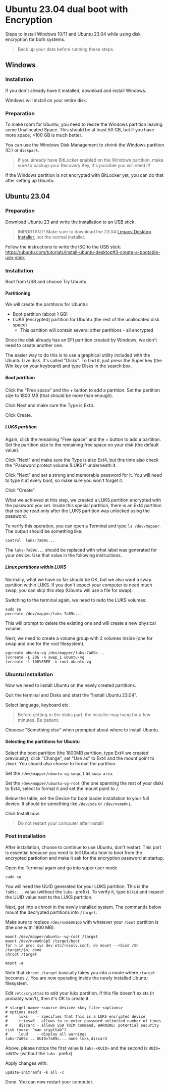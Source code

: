 # Ubuntu 23.04 dual boot with Encryption

Steps to install Windows 10/11 and Ubuntu 23.04 while using disk encryption for both systems.

> Back up your data before running these steps.

## Windows

### Installation

If you don't already have it installed, download and install Windows.

Windows will install on your entire disk.

### Preparation

To make room for Ubuntu, you need to resize the Windows partition leaving some Unallocated Space. This should be at least 50 GB, but if you have more space, >100 GB is much better.

You can use the Windows Disk Management to shrink the Windows partition (C:) or `diskpart`.

> If you already have BitLocker enabled on the Windows partition, make sure to backup your Recovery Key, it's possible you will need it!

If the Windows partition is not encrypted with BitLocker yet, you can do that after setting up Ubuntu.

## Ubuntu 23.04

### Preparation

Download Ubuntu 23 and write the installation to an USB stick.

> IMPORTANT! Make sure to download the 23.04 [Legacy Desktop Installer](https://cdimage.ubuntu.com/releases/lunar/release/ubuntu-23.04-desktop-legacy-amd64.iso), not the normal installer.

Follow the instructions to write the ISO to the USB stick: https://ubuntu.com/tutorials/install-ubuntu-desktop#3-create-a-bootable-usb-stick

### Installation

Boot from USB and choose Try Ubuntu.

#### Partitioning

We will create the partitions for Ubuntu:

- Boot partition (about 1 GB)
- LUKS (encrypted) partition for Ubuntu (the rest of the unallocated disk space)
  - This partition will contain several other partitions - all encrypted

Since the disk already has an EFI partition created by Windows, we don't need to create another one.

The easier way to do this is to use a graphical utility included with the Ubuntu Live disk. It's called "Disks". To find it, just press the Super key (the Win key on your keyboard) and type Disks in the search box.

##### Boot partition

Click the "Free space" and the + button to add a partition. Set the partition size to 1800 MB (that should be more than enough).

Click Next and make sure the Type is Ext4.

Click Create.

##### LUKS partition

Again, click the remaining "Free space" and the + button to add a partition. Set the partition size to the remaining free space on your disk (the default value).

Click "Next" and make sure the Type is also Ext4, but this time also check the "Password protect volume (LUKS)" underneath it.

Click "Next" and set a strong and memorable password for it. You will need to type it at every boot, so make sure you won't forget it.

Click "Create".

What we achieved at this step, we created a LUKS partition encrypted with the password you set. Inside this special partition, there is an Ext4 partition that can be read only after the LUKS partition was unlocked using the password.

To verify this operation, you can open a Terminal and type `ls /dev/mapper`. The output should be something like:

```
control  luks-7a09c...
```

The `luks-7a09c...` should be replaced with what label was generated for your device. Use that value in the following instructions.

##### Linux partitions within LUKS

Normally, what we have so far should be OK, but we also want a swap partition within LUKS. If you don't expect your computer to need much swap, you can skip this step (Ubuntu will use a file for swap).

Switching to the terminal again, we need to redo the LUKS volumes:

```
sudo su
pvcreate /dev/mapper/luks-7a09c...
```

This will prompt to delete the existing one and will create a new physical volume.

Next, we need to create a volume group with 2 volumes inside (one for swap and one for the root filesystem).

```
vgcreate ubuntu-vg /dev/mapper/luks-7a09c...
lvcreate -L 20G -n swap_1 ubuntu-vg
lvcreate -l 100%FREE -n root ubuntu-vg
```

### Ubuntu installation

Now we need to install Ubuntu on the newly created partitions.

Quit the terminal and Disks and start the "Install Ubuntu 23.04".

Select language, keyboard etc.

> Before getting to the disks part, the installer may hang for a few minutes. Be patient.

Chooese "Something else" when prompted about where to install Ubuntu.

#### Selecting the partitions for Ubuntu

Select the boot partition (the 1800MB partition, type Ext4 we created previously), click "Change", set "Use as" to Ext4 and the mount point to `/boot`. You should also choose to format the partition.

Set the `/dev/mapper/ubuntu-vg-swap_1` as `swap area`.

Set the `/dev/mapper/ubuntu-vg-root` (the one spanning the rest of your disk) to Ext4, select to format it and set the mount point to `/`.

Below the table, set the Device for boot loader installation to your full device. It should be something like `/dev/sda` or `/dev/nvme0n1`.

Click Install now.

> Do not restart your computer after install!

### Post installation

After installation, choose to continue to use Ubuntu, don't restart. This part is essential because you need to tell Ubuntu how to boot from the encrypted partiotion and make it ask for the encryption password at startup.

Open the Terminal again and go into super user mode

```
sudo su
```

You will need the UUID generated for your LUKS partition. This is the `7a09c...` value (without the `luks-` prefix). To verify it, type `blkid` and inspect the UUID value next to the LUKS partition.

Next, get into a chroot in the newly installed system. The commands below mount the decrypted partitions into `/target`.

Make sure to replace `/dev/nvme0n1p5` with whatever your `/boot` partition is (the one with 1800 MB).

```
mount /dev/mapper/ubuntu--vg-root /target
mount /dev/nvme0n1p5 /target/boot
for n in proc sys dev etc/resolv.conf; do mount --rbind /$n /target/$n; done 
chroot /target
      
mount -a
```

Note that `chroot /target` basically takes you into a mode where `/target` becomes `/`. You are now operating inside the newly installed Ubuntu filesystem.

Edit `/etc/crypttab` to add your luks partition. If this file doesn't exists (it probably won't), then it's OK to create it.

```
# <target name> <source device> <key file> <options>
# options used:
#     luks    - specifies that this is a LUKS encrypted device
#     tries=0 - allows to re-enter password unlimited number of times
#     discard - allows SSD TRIM command, WARNING: potential security risk (more: "man crypttab")
#     loud    - display all warnings
luks-7a09c... UUID=7a09c... none luks,discard
```

Above, please notice the first value is `luks-<UUID>` and the second is `UUID=<UUID>` (without the `luks-` prefix)

Apply changes with:

```
update-initramfs -k all -c
```

Done. You can now restart your computer.
